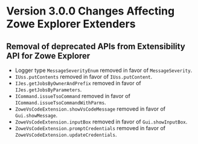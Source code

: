 # Version 3.0.0 Changes Affecting Zowe Explorer Extenders

## Removal of deprecated APIs from Extensibility API for Zowe Explorer

- Logger type `MessageSeverityEnum` removed in favor of `MessageSeverity`.
- `IUss.putContents` removed in favor of `IUss.putContent`.
- `IJes.getJobsByOwnerAndPrefix` removed in favor of `IJes.getJobsByParameters`.
- `ICommand.issueTsoCommand` removed in favor of `ICommand.issueTsoCommandWithParms`.
- `ZoweVsCodeExtension.showVsCodeMessage` removed in favor of `Gui.showMessage`.
- `ZoweVsCodeExtension.inputBox` removed in favor of `Gui.showInputBox`.
- `ZoweVsCodeExtension.promptCredentials` removed in favor of `ZoweVsCodeExtension.updateCredentials`.
